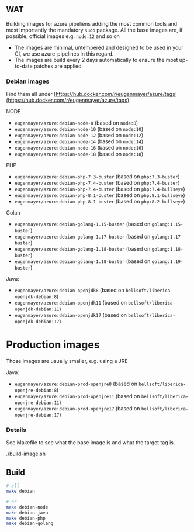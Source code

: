 ## WAT

Building images for azure pipeliens adding the most common tools and most importantly the mandatory `sudo` package.
All the base images are, if possible, official images e.g. `node:12` and so on

- The images are minimal, untempered and designed to be used in your CI, we use azure-pipelines in this regard.
- The images are build every 2 days automatically to ensure the most up-to-date patches are applied. 

### Debian images

Find them all under [https://hub.docker.com/r/eugenmayer/azure/tags](https://hub.docker.com/r/eugenmayer/azure/tags)

NODE
- `eugenmayer/azure:debian-node-8` (based on `node:8`)
- `eugenmayer/azure:debian-node-10` (based on `node:10`)
- `eugenmayer/azure:debian-node-12` (based on `node:12`)
- `eugenmayer/azure:debian-node-14` (based on `node:14`)
- `eugenmayer/azure:debian-node-16` (based on `node:16`)
- `eugenmayer/azure:debian-node-18` (based on `node:18`)

PHP
- `eugenmayer/azure:debian-php-7.3-buster` (based on `php:7.3-buster`)
- `eugenmayer/azure:debian-php-7.4-buster` (based on `php:7.4-buster`)
- `eugenmayer/azure:debian-php-7.4-buster` (based on `php:7.4-bullseye`)
- `eugenmayer/azure:debian-php-8.1-buster` (based on `php:8.1-bullseye`)
- `eugenmayer/azure:debian-php-8.1-buster` (based on `php:8.2-bullseye`)

Golan
- `eugenmayer/azure:debian-golang-1.15-buster` (based on `golang:1.15-buster`)
- `eugenmayer/azure:debian-golang-1.17-buster` (based on `golang:1.17-buster`)
- `eugenmayer/azure:debian-golang-1.18-buster` (based on `golang:1.18-buster`)
- `eugenmayer/azure:debian-golang-1.18-buster` (based on `golang:1.19-buster`)

Java:
- `eugenmayer/azure:debian-openjdk8` (based on `bellsoft/liberica-openjdk-debian:8`)
- `eugenmayer/azure:debian-openjdk11` (based on `bellsoft/liberica-openjdk-debian:11`)
- `eugenmayer/azure:debian-openjdk17` (based on `bellsoft/liberica-openjdk-debian:17`)


# Production images

Those images are usually smaller, e.g. using a JRE

Java:
- `eugenmayer/azure:debian-prod-openjre8` (based on `bellsoft/liberica-openjre-debian:8`)
- `eugenmayer/azure:debian-prod-openjre11` (based on `bellsoft/liberica-openjre-debian:11`)
- `eugenmayer/azure:debian-prod-openjre17` (based on `bellsoft/liberica-openjre-debian:17`)

### Details

See Makefile to see what the base image is and what the target tag is. 

   ./build-image.sh <OS> <FROMIMAGE> <TAG>


## Build

```bash
# all
make debian

# or
make debian-node
make debian-java
make debian-php
make debian-golang
```
